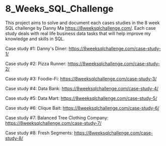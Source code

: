 # 8_Weeks_SQL_Challenge

This project aims to solve and document each cases studies in the 8 week SQL challenge by Danny Ma https://8weeksqlchallenge.com/. Each case study deals with real life business data tasks that will help improve my knowledge and skills in SQL.

Case study #1: Danny's Diner: https://8weeksqlchallenge.com/case-study-1/

Case study #2: Pizza Runner: https://8weeksqlchallenge.com/case-study-2/

Case study #3: Foodie-Fi: https://8weeksqlchallenge.com/case-study-3/

Case study #4: Data Bank: https://8weeksqlchallenge.com/case-study-4/

Case study #5: Data Mart: https://8weeksqlchallenge.com/case-study-5/

Case study #6: Clique Bait: https://8weeksqlchallenge.com/case-study-6/

Case study #7: Balanced Tree Clothing Company: https://8weeksqlchallenge.com/case-study-7/ 

Case study #8: Fresh Segments: https://8weeksqlchallenge.com/case-study-8/
